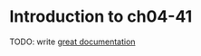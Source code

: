 # Introduction to ch04-41

TODO: write [great documentation](http://jacobian.org/writing/what-to-write/)
